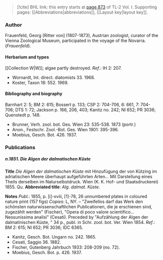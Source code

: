 > [!cite] BHL link: this entry starts at [page 873](https://www.biodiversitylibrary.org/item/103414#page/921/mode/1up) of TL-2 Vol. I.
> Supporting pages: [[Abbreviations|abbreviations]], [[Layout key|layout key]].

### Author

Frauenfeld, Georg \[Ritter von\] (1807-1873), Austrian zoologist, curator of the Vienna Zoological Museum, participated in the voyage of the Novarra. (*Frauenfeld*).

#### Herbarium and types

[[Collection W|W]]; algae partly destroyed.
*Ref*.: IH 2: 207.
- Wornardt, Int. direct. diatomists 33. 1968.
- Koster, Taxon 18: 552. 1969.

#### Bibliography and biography

Barnhart 2: 5; BM 2: 615; Bossert p. 133; CSP 2: 704-706, 6: 661, 7: 704-706; DTS 1: 72; Jackson p. 166, 206, 403; Kanitz no. 242; NI 652; PR 3036; Quenstedt p. 148.
- Brunner, Verh. zool. bot. Ges. Wien 23: 535-538. 1873 (portr.)
- Anon., Festschr. Zool.-Bot. Ges. Wien 1901: 395-396.
- Moebius, Gesch. Bot. 426. 1937.

### Publications

##### n.1851. Die Algen der dalmatischen Küste

**Title**
*Die Algen der dalmatischen Küste* mit Hinzufügung der von Kützing im adriatischen Meere überhaupt aufgeführten Arten... Mit Darstellung eines Theils derselben im Naturselbstdruck. Wien (K. K. Hof- und Staatsdruckerei) 1855. Qu.
**Abbreviated title**: *Alg. dalmat. Küste*.

**Notes**
*Publ*.: 1855, p. \[i\]-xviii, \[1\]-78, 26 unnumbered plates in coloured nature print (157 figs) *Copies*: L, NY. – "Zweifellos darf das Werk den schönsten naturwissenschaftlichen Publicationen, die je erschienen sind, zugezählt werden" (Fischer), "Opera di poco valore scientifico... Nessunissima analisi" (Cesati). Preceded by "Aufzählung der Algen der dalmatinischen Küste, " 34 p., publ. in Schr. zool. bot. Ver. Wien 1854.
*Ref*.: BM 2: 615; NI 652; PR 3036; IDC 6365.
- Kanitz, Gesch. Bot. Ungarn no. 242. 1865.
- Cesati, Saggio 36. 1882.
- Fischer, Gutenberg Jahrbuch 1933: 208-209 (no. 72).
- Moebius, Gesch. Bot. p. 426. 1937.

